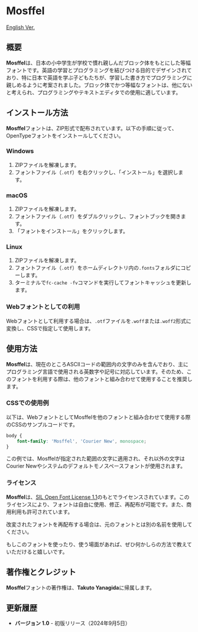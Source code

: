 # Mosffel

[English Ver.](https://github.com/takty/edgeknock/blob/main/README.md)

## 概要

**Mosffel**は、日本の小中学生が学校で慣れ親しんだブロック体をもとにした等幅フォントです。英語の学習とプログラミングを結びつける目的でデザインされており、特に日本で英語を学ぶ子どもたちが、学習した書き方でプログラミングに親しめるように考案されました。ブロック体でかつ等幅なフォントは、他にないと考えられ、プログラミングやテキストエディタでの使用に適しています。

## インストール方法

**Mosffel**フォントは、ZIP形式で配布されています。以下の手順に従って、OpenTypeフォントをインストールしてください。

### Windows

1. ZIPファイルを解凍します。
1. フォントファイル（`.otf`）を右クリックし、「インストール」を選択します。

### macOS

1. ZIPファイルを解凍します。
1. フォントファイル（`.otf`）をダブルクリックし、フォントブックを開きます。
1. 「フォントをインストール」をクリックします。

### Linux

1. ZIPファイルを解凍します。
1. フォントファイル（`.otf`）をホームディレクトリ内の`.fonts`フォルダにコピーします。
1. ターミナルで`fc-cache -fv`コマンドを実行してフォントキャッシュを更新します。

### Webフォントとしての利用

Webフォントとして利用する場合は、`.otf`ファイルを`.woff`または`.woff2`形式に変換し、CSSで指定して使用します。

## 使用方法

**Mosffel**は、現在のところASCIIコードの範囲内の文字のみを含んでおり、主にプログラミング言語で使用される英数字や記号に対応しています。そのため、このフォントを利用する際は、他のフォントと組み合わせて使用することを推奨します。

### CSSでの使用例

以下は、WebフォントとしてMosffelを他のフォントと組み合わせて使用する際のCSSのサンプルコードです。

```css
body {
    font-family: 'Mosffel', 'Courier New', monospace;
}
```

この例では、Mosffelが指定された範囲の文字に適用され、それ以外の文字はCourier Newやシステムのデフォルトモノスペースフォントが使用されます。

### ライセンス

**Mosffel**は、[SIL Open Font License 1.1](https://scripts.sil.org/OFL)のもとでライセンスされています。このライセンスにより、フォントは自由に使用、修正、再配布が可能です。また、商用利用も許可されています。

改変されたフォントを再配布する場合は、元のフォントとは別の名前を使用してください。

もしこのフォントを使ったり、使う場面があれば、ぜひ何かしらの方法で教えていただけると嬉しいです。

## 著作権とクレジット

**Mosffel**フォントの著作権は、**Takuto Yanagida**に帰属します。

## 更新履歴

- **バージョン 1.0** - 初版リリース（2024年9月5日）
